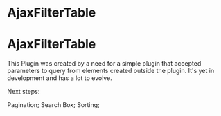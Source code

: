 # AjaxFilterTable

# AjaxFilterTable

This Plugin was created by a need for a simple plugin that accepted parameters to query from elements created outside the plugin. It's yet in development and has a lot to evolve.

Next steps:

Pagination;
Search Box;
Sorting;
